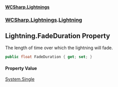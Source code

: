 #### [WCSharp\.Lightnings](README.md 'README')
### [WCSharp\.Lightnings](WCSharp.Lightnings.md 'WCSharp\.Lightnings').[Lightning](WCSharp.Lightnings.Lightning.md 'WCSharp\.Lightnings\.Lightning')

## Lightning\.FadeDuration Property

The length of time over which the lightning will fade\.

```csharp
public float FadeDuration { get; set; }
```

#### Property Value
[System\.Single](https://learn.microsoft.com/en-us/dotnet/api/system.single 'System\.Single')